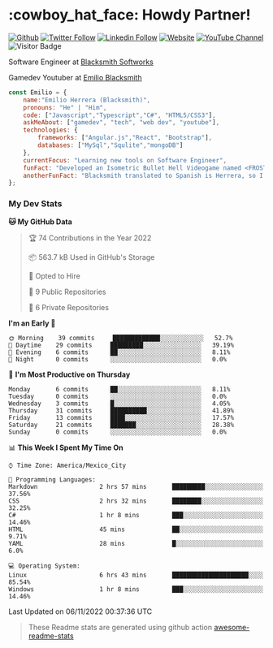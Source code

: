 <h1>:cowboy_hat_face:
Howdy Partner!
</h1>
<a href="https://github.com/EmilioBlacksmith"><img alt="Github" src="https://img.shields.io/github/followers/EmilioBlacksmith.svg?style=social&label=Follow&maxAge=2592000"/></a>
<a href="https://twitter.com/intent/follow?screen_name=EmilioBlacksmit"><img alt="Twitter Follow" src="https://img.shields.io/twitter/follow/EmilioBlacksmit?label=Follow)"/></a>
<a href="https://www.linkedin.com/in/emilioblacksmith/"><img alt="Linkedin Follow" src="https://img.shields.io/badge/-EmilioBlacksmith-blue?style=flat-square&logo=Linkedin&logoColor=white&link=https://www.linkedin.com/in/emilioblacksmith/"></a>
<a href="https://emilioblacksmith.com/"><img alt="Website" src="https://img.shields.io/badge/Website-46a2f1.svg?&style=flat-square&logo=Google-Chrome&logoColor=white&link=https://emilioblacksmith.com/"></a>
<a href="https://www.youtube.com/channel/UC1ZeE2i5QwVwhWOV-HveneQ"><img alt="YouTube Channel" src="https://img.shields.io/youtube/channel/subscribers/UC1ZeE2i5QwVwhWOV-HveneQ?style=social"></a>
<img alt="Visitor Badge" src="https://visitor-badge.glitch.me/badge?page_id=EmilioBlacksmith.EmilioBlacksmith">

<p>Software Engineer at <a href="https://www.linkedin.com/company/blacksmith-softworks/">Blacksmith Softworks</a></p>
<p>Gamedev Youtuber at <a href="https://www.youtube.com/channel/UC1ZeE2i5QwVwhWOV-HveneQ">Emilio Blacksmith</a></p>

```javascript
const Emilio = {
    name:"Emilio Herrera (Blacksmith)",
    pronouns: "He" | "Him",
    code: ["Javascript","Typescript","C#", "HTML5/CSS3"],
    askMeAbout: ["gamedev", "tech", "web dev", "youtube"],
    technologies: {
        frameworks: ["Angular.js","React", "Bootstrap"],
        databases: ["MySql","Squlite","mongoDB"]
    },
    currentFocus: "Learning new tools on Software Engineer",
    funFact: "Developed an Isometric Bullet Hell Videogame named <FROSTBITE>",
    anotherFunFact: "Blacksmith translated to Spanish is Herrera, so I just made that into my my online last name"
};
```

### My Dev Stats
<!--START_SECTION:waka-->
**🐱 My GitHub Data** 

> 🏆 74 Contributions in the Year 2022
 > 
> 📦 563.7 kB Used in GitHub's Storage 
 > 
> 💼 Opted to Hire
 > 
> 📜 9 Public Repositories 
 > 
> 🔑 6 Private Repositories  
 > 
**I'm an Early 🐤** 

```text
🌞 Morning    39 commits     █████████████░░░░░░░░░░░░   52.7% 
🌆 Daytime    29 commits     █████████░░░░░░░░░░░░░░░░   39.19% 
🌃 Evening    6 commits      ██░░░░░░░░░░░░░░░░░░░░░░░   8.11% 
🌙 Night      0 commits      ░░░░░░░░░░░░░░░░░░░░░░░░░   0.0%

```
📅 **I'm Most Productive on Thursday** 

```text
Monday       6 commits      ██░░░░░░░░░░░░░░░░░░░░░░░   8.11% 
Tuesday      0 commits      ░░░░░░░░░░░░░░░░░░░░░░░░░   0.0% 
Wednesday    3 commits      █░░░░░░░░░░░░░░░░░░░░░░░░   4.05% 
Thursday     31 commits     ██████████░░░░░░░░░░░░░░░   41.89% 
Friday       13 commits     ████░░░░░░░░░░░░░░░░░░░░░   17.57% 
Saturday     21 commits     ███████░░░░░░░░░░░░░░░░░░   28.38% 
Sunday       0 commits      ░░░░░░░░░░░░░░░░░░░░░░░░░   0.0%

```


📊 **This Week I Spent My Time On** 

```text
⌚︎ Time Zone: America/Mexico_City

💬 Programming Languages: 
Markdown                 2 hrs 57 mins       █████████░░░░░░░░░░░░░░░░   37.56% 
CSS                      2 hrs 32 mins       ████████░░░░░░░░░░░░░░░░░   32.25% 
C#                       1 hr 8 mins         ███░░░░░░░░░░░░░░░░░░░░░░   14.46% 
HTML                     45 mins             ██░░░░░░░░░░░░░░░░░░░░░░░   9.71% 
YAML                     28 mins             █░░░░░░░░░░░░░░░░░░░░░░░░   6.0%

💻 Operating System: 
Linux                    6 hrs 43 mins       █████████████████████░░░░   85.54% 
Windows                  1 hr 8 mins         ███░░░░░░░░░░░░░░░░░░░░░░   14.46%

```


 Last Updated on 06/11/2022 00:37:36 UTC
<!--END_SECTION:waka-->

>These Readme stats are generated using github action [awesome-readme-stats](https://github.com/anmol098/waka-readme-stats)